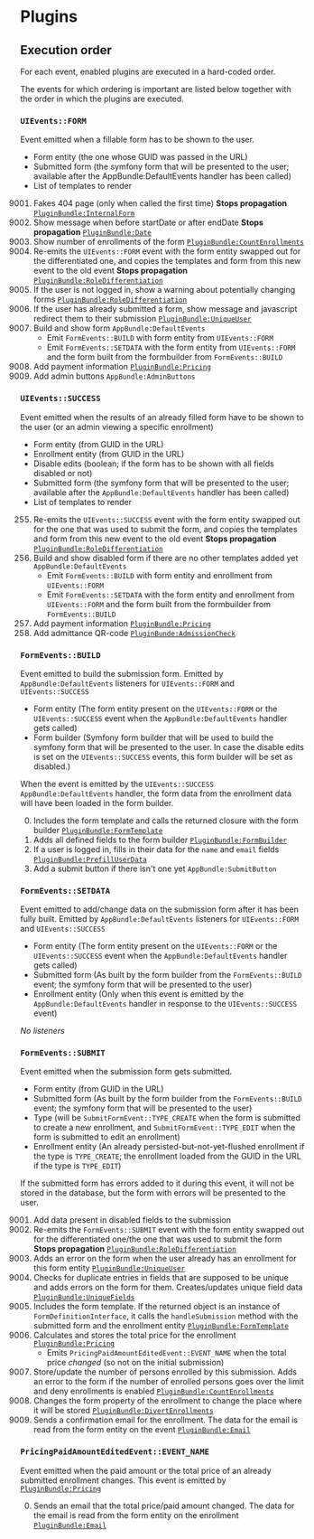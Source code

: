 # Plugins



## Execution order

For each event, enabled plugins are executed in a hard-coded order.

The events for which ordering is important are listed below together with the order in which the plugins are executed.

<!--
The numbers below are the priority of each event.
Because an ordered list item cannot start with a negative number, a 0 is used instead to indicate a negative priority.
Events are executed from highest priority to lowest, so keep the ordering in that way to make future extensions easier.
-->

### `UIEvents::FORM`

Event emitted when a fillable form has to be shown to the user.

 * Form entity (the one whose GUID was passed in the URL)
 * Submitted form (the symfony form that will be presented to the user; available after the AppBundle:DefaultEvents handler has been called)
 * List of templates to render

9001. Fakes 404 page (only when called the first time) **Stops propagation** [`PluginBundle:InternalForm`](internal_form.md)
257. Show message when before startDate or after endDate **Stops propagation** [`PluginBundle:Date`](date.md)
256. Show number of enrollments of the form [`PluginBundle:CountEnrollments`](count_enrollments.md)
255. Re-emits the `UIEvents::FORM` event with the form entity swapped out for the differentiated one, and copies the templates and form from this new event to the old event **Stops propagation** [`PluginBundle:RoleDifferentiation`](role_differentiation.md)
100. If the user is not logged in, show a warning about potentially changing forms [`PluginBundle:RoleDifferentiation`](role_differentiation.md)
5. If the user has already submitted a form, show message and javascript redirect them to their submission [`PluginBundle:UniqueUser`](unique_user.md)
0. Build and show form `AppBundle:DefaultEvents`
    * Emit `FormEvents::BUILD` with form entity from `UIEvents::FORM`
    * Emit `FormEvents::SETDATA` with the form entity from `UIEvents::FORM` and the form built from the formbuilder from `FormEvents::BUILD`
0253. Add payment information [`PluginBundle:Pricing`](pricing.md)
0255. Add admin buttons `AppBundle:AdminButtons`

### `UIEvents::SUCCESS`

Event emitted when the results of an already filled form have to be shown to the user (or an admin viewing a specific enrollment)

 * Form entity (from GUID in the URL)
 * Enrollment entity (from GUID in the URL)
 * Disable edits (boolean; if the form has to be shown with all fields disabled or not)
 * Submitted form (the symfony form that will be presented to the user; available after the `AppBundle:DefaultEvents` handler has been called)
 * List of templates to render

255. Re-emits the `UIEvents::SUCCESS` event with the form entity swapped out for the one that was used to submit the form, and copies the templates and form from this new event to the old event **Stops propagation** [`PluginBundle:RoleDifferentiation`](role_differentiation.md)
0. Build and show disabled form if there are no other templates added yet `AppBundle:DefaultEvents`
    * Emit `FormEvents::BUILD` with form entity and enrollment from `UIEvents::FORM`
    * Emit `FormEvents::SETDATA` with the form entity and enrollment from `UIEvents::FORM` and the form built from the formbuilder from `FormEvents::BUILD`
0253. Add payment information [`PluginBundle:Pricing`](pricing.md)
0255. Add admittance QR-code [`PluginBunde:AdmissionCheck`](admission_check.md)

### `FormEvents::BUILD`

Event emitted to build the submission form. Emitted by `AppBundle:DefaultEvents` listeners for `UIEvents::FORM` and `UIEvents::SUCCESS`

 * Form entity (The form entity present on the `UIEvents::FORM` or the `UIEvents::SUCCESS` event when the `AppBundle:DefaultEvents` handler gets called)
 * Form builder (Symfony form builder that will be used to build the symfony form that will be presented to the user. In case the disable edits is set on the `UIEvents::SUCCESS` events, this form builder will be set as disabled.)
 
When the event is emitted by the `UIEvents::SUCCESS` `AppBundle:DefaultEvents` handler, the form data from the enrollment data will have been loaded in the form builder.

0. Includes the form template and calls the returned closure with the form builder [`PluginBundle:FormTemplate`](form_template.md)
0. Adds all defined fields to the form builder [`PluginBundle:FormBuilder`](form_builder.md)
05. If a user is logged in, fills in their data for the `name` and `email` fields [`PluginBundle:PrefillUserData`](prefill_user_data.md)
0255. Add a submit button if there isn't one yet `AppBundle:SubmitButton`

### `FormEvents::SETDATA`

Event emitted to add/change data on the submission form after it has been fully built. Emitted by `AppBundle:DefaultEvents` listeners for `UIEvents::FORM` and `UIEvents::SUCCESS`

 * Form entity (The form entity present on the `UIEvents::FORM` or the `UIEvents::SUCCESS` event when the `AppBundle:DefaultEvents` handler gets called)
 * Submitted form (As built by the form builder from the `FormEvents::BUILD` event; the symfony form that will be presented to the user)
 * Enrollment entity (Only when this event is emitted by the `AppBundle:DefaultEvents` handler in response to the `UIEvents::SUCCESS` event)

*No listeners*

### `FormEvents::SUBMIT`

Event emitted when the submission form gets submitted. 

 * Form entity (from GUID in the URL)
 * Submitted form (As built by the form builder from the `FormEvents::BUILD` event; the symfony form that will be presented to the user)
 * Type (will be `SubmitFormEvent::TYPE_CREATE` when the form is submitted to create a new enrollment, and `SubmitFormEvent::TYPE_EDIT` when the form is submitted to edit an enrollment)
 * Enrollment entity (An already persisted-but-not-yet-flushed enrollment if the type is `TYPE_CREATE`; the enrollment loaded from the GUID in the URL if the type is `TYPE_EDIT`)

If the submitted form has errors added to it during this event, it will not be stored in the database, but the form with errors
will be presented to the user.

9001. Add data present in disabled fields to the submission
255. Re-emits the `FormEvents::SUBMIT` event with the form entity swapped out for the differentiated one/the one that was used to submit the form **Stops propagation** [`PluginBundle:RoleDifferentiation`](role_differentiation.md)
11. Adds an error on the form when the user already has an enrollment for this form entity [`PluginBundle:UniqueUser`](unique_user.md)
10. Checks for duplicate entries in fields that are supposed to be unique and adds errors on the form for them. Creates/updates unique field data [`PluginBundle:UniqueFields`](unique_fields.md)
0. Includes the form template. If the returned object is an instance of `FormDefinitionInterface`, it calls the `handleSubmission` method with the submitted form and the enrollment entity [`PluginBundle:FormTemplate`](form_template.md)
04. Calculates and stores the total price for the enrollment [`PluginBundle:Pricing`](pricing.md)
    * Emits `PricingPaidAmountEditedEvent::EVENT_NAME` when the total price *changed* (so not on the initial submission)
05. Store/update the number of persons enrolled by this submission. Adds an error to the form if the number of enrolled persons goes over the limit and deny enrollments is enabled [`PluginBundle:CountEnrollments`](count_enrollments.md)
0100. Changes the form property of the enrollment to change the place where it will be stored [`PluginBundle:DivertEnrollments`](divert_enrollments.md)
0255. Sends a confirmation email for the enrollment. The data for the email is read from the form entity on the event [`PluginBundle:Email`](email.md)

### `PricingPaidAmountEditedEvent::EVENT_NAME`

Event emitted when the paid amount or the total price of an already submitted enrollment changes.
This event is emitted by [`PluginBundle:Pricing`](pricing.md)

0. Sends an email that the total price/paid amount changed. The data for the email is read from the form entity on the enrollment [`PluginBundle:Email`](email.md)
